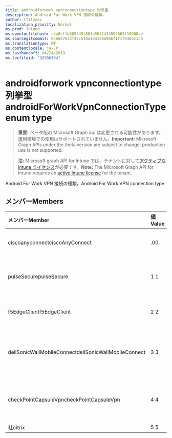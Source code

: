 ```yaml
---
title: androidforwork vpnconnectiontype 列挙型
description: Android For Work VPN 接続の種類。
author: tfitzmac
localization_priority: Normal
ms.prod: Intune
ms.openlocfilehash: c4a8cffb385549f803a55f1414592663f10908ae
ms.sourcegitcommit: 0ce657622f42c510a104156a96bf1f1f040bc1cd
ms.translationtype: MT
ms.contentlocale: ja-JP
ms.lasthandoff: 04/24/2019
ms.locfileid: "32556194"
---
```

# <a name="androidforworkvpnconnectiontype-enum-type"></a><span data-ttu-id="c887d-103">androidforwork vpnconnectiontype 列挙型</span><span class="sxs-lookup"><span data-stu-id="c887d-103">androidForWorkVpnConnectionType enum type</span></span>

> <span data-ttu-id="c887d-104">**重要:** ベータ版の Microsoft Graph api は変更される可能性があります。運用環境での使用はサポートされていません。</span><span class="sxs-lookup"><span data-stu-id="c887d-104">**Important:** Microsoft Graph APIs under the /beta version are subject to change; production use is not supported.</span></span>

> <span data-ttu-id="c887d-105">**注:** Microsoft graph API for Intune では、テナントに対して[アクティブな intune ライセンス](https://go.microsoft.com/fwlink/?linkid=839381)が必要です。</span><span class="sxs-lookup"><span data-stu-id="c887d-105">**Note:** The Microsoft Graph API for Intune requires an [active Intune license](https://go.microsoft.com/fwlink/?linkid=839381) for the tenant.</span></span>

<span data-ttu-id="c887d-106">Android For Work VPN 接続の種類。</span><span class="sxs-lookup"><span data-stu-id="c887d-106">Android For Work VPN connection type.</span></span>

## <a name="members"></a><span data-ttu-id="c887d-107">メンバー</span><span class="sxs-lookup"><span data-stu-id="c887d-107">Members</span></span>
|<span data-ttu-id="c887d-108">メンバー</span><span class="sxs-lookup"><span data-stu-id="c887d-108">Member</span></span>|<span data-ttu-id="c887d-109">値</span><span class="sxs-lookup"><span data-stu-id="c887d-109">Value</span></span>|<span data-ttu-id="c887d-110">説明</span><span class="sxs-lookup"><span data-stu-id="c887d-110">Description</span></span>|
|:---|:---|:---|
|<span data-ttu-id="c887d-111">ciscoanyconnect</span><span class="sxs-lookup"><span data-stu-id="c887d-111">ciscoAnyConnect</span></span>|<span data-ttu-id="c887d-112">.0</span><span class="sxs-lookup"><span data-stu-id="c887d-112">0</span></span>|<span data-ttu-id="c887d-113">Cisco anyconnect。</span><span class="sxs-lookup"><span data-stu-id="c887d-113">Cisco AnyConnect.</span></span>|
|<span data-ttu-id="c887d-114">pulseSecure</span><span class="sxs-lookup"><span data-stu-id="c887d-114">pulseSecure</span></span>|<span data-ttu-id="c887d-115">1 </span><span class="sxs-lookup"><span data-stu-id="c887d-115">1</span></span>|<span data-ttu-id="c887d-116">パルスがセキュリティで保護されています。</span><span class="sxs-lookup"><span data-stu-id="c887d-116">Pulse Secure.</span></span>|
|<span data-ttu-id="c887d-117">f5EdgeClient</span><span class="sxs-lookup"><span data-stu-id="c887d-117">f5EdgeClient</span></span>|<span data-ttu-id="c887d-118">2 </span><span class="sxs-lookup"><span data-stu-id="c887d-118">2</span></span>|<span data-ttu-id="c887d-119">F5 キーを押したエッジクライアント。</span><span class="sxs-lookup"><span data-stu-id="c887d-119">F5 Edge Client.</span></span>|
|<span data-ttu-id="c887d-120">dellSonicWallMobileConnect</span><span class="sxs-lookup"><span data-stu-id="c887d-120">dellSonicWallMobileConnect</span></span>|<span data-ttu-id="c887d-121">3 </span><span class="sxs-lookup"><span data-stu-id="c887d-121">3</span></span>|<span data-ttu-id="c887d-122">Dell SonicWALL モバイル接続。</span><span class="sxs-lookup"><span data-stu-id="c887d-122">Dell SonicWALL Mobile Connection.</span></span>|
|<span data-ttu-id="c887d-123">checkPointCapsuleVpn</span><span class="sxs-lookup"><span data-stu-id="c887d-123">checkPointCapsuleVpn</span></span>|<span data-ttu-id="c887d-124">4 </span><span class="sxs-lookup"><span data-stu-id="c887d-124">4</span></span>|<span data-ttu-id="c887d-125">[カプセル接続] VPN をチェックします。</span><span class="sxs-lookup"><span data-stu-id="c887d-125">Check Point Capsule VPN.</span></span>|
|<span data-ttu-id="c887d-126">社</span><span class="sxs-lookup"><span data-stu-id="c887d-126">citrix</span></span>|<span data-ttu-id="c887d-127">5 </span><span class="sxs-lookup"><span data-stu-id="c887d-127">5</span></span>|<span data-ttu-id="c887d-128">社</span><span class="sxs-lookup"><span data-stu-id="c887d-128">Citrix</span></span>|





